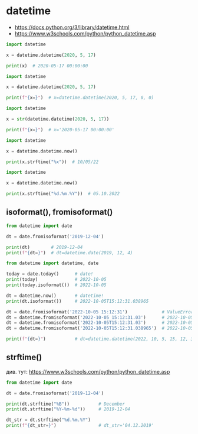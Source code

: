 # datetime

- <https://docs.python.org/3/library/datetime.html>
- <https://www.w3schools.com/python/python_datetime.asp>

```python
import datetime

x = datetime.datetime(2020, 5, 17)

print(x)  # 2020-05-17 00:00:00
```


```python
import datetime

x = datetime.datetime(2020, 5, 17)

print(f"{x=}")  # x=datetime.datetime(2020, 5, 17, 0, 0)
```


```python
import datetime

x = str(datetime.datetime(2020, 5, 17))

print(f"{x=}")  # x='2020-05-17 00:00:00'
```

```python
import datetime

x = datetime.datetime.now()

print(x.strftime("%x"))  # 10/05/22
```

```python
import datetime

x = datetime.datetime.now()

print(x.strftime("%d.%m.%Y"))  # 05.10.2022
```

## isoformat(), fromisoformat()

```python
from datetime import date

dt = date.fromisoformat('2019-12-04')

print(dt)        # 2019-12-04
print(f"{dt=}")  # dt=datetime.date(2019, 12, 4)
```


```python
from datetime import datetime, date

today = date.today()      # date!
print(today)              # 2022-10-05
print(today.isoformat())  # 2022-10-05

dt = datetime.now()       # datetime!
print(dt.isoformat())     # 2022-10-05T15:12:31.038965

dt = date.fromisoformat('2022-10-05 15:12:31')             # ValueError: Invalid isoformat string
dt = datetime.fromisoformat('2022-10-05 15:12:31.03')      # 2022-10-05 15:12:31.03
dt = datetime.fromisoformat('2022-10-05T15:12:31.03')      # 2022-10-05 15:12:31.03
dt = datetime.fromisoformat('2022-10-05T15:12:31.038965')  # 2022-10-05 15:12:31.038965

print(f"{dt=}")           # dt=datetime.datetime(2022, 10, 5, 15, 12, 31, 38965)
```

## strftime()

див. тут: https://www.w3schools.com/python/python_datetime.asp

```python
from datetime import date

dt = date.fromisoformat('2019-12-04')

print(dt.strftime("%B"))           # December
print(dt.strftime("%Y-%m-%d"))     # 2019-12-04

dt_str = dt.strftime("%d.%m.%Y")
print(f"{dt_str=}")                # dt_str='04.12.2019'
```
